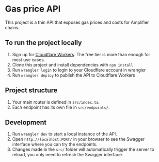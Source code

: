 # Gas price API

This project is a thin API that exposes gas prices and costs for Amplifier chains.

## To run the project locally

1. Sign up for [Cloudflare Workers](https://workers.dev). The free tier is more than enough for most use cases.
2. Clone this project and install dependencies with `npm install`
3. Run `wrangler login` to login to your Cloudflare account in wrangler
4. Run `wrangler deploy` to publish the API to Cloudflare Workers

## Project structure

1. Your main router is defined in `src/index.ts`.
2. Each endpoint has its own file in `src/endpoints/`.

## Development

1. Run `wrangler dev` to start a local instance of the API.
2. Open `http://localhost:PORT/` in your browser to see the Swagger interface where you can try the endpoints.
3. Changes made in the `src/` folder will automatically trigger the server to reload, you only need to refresh the Swagger interface.
